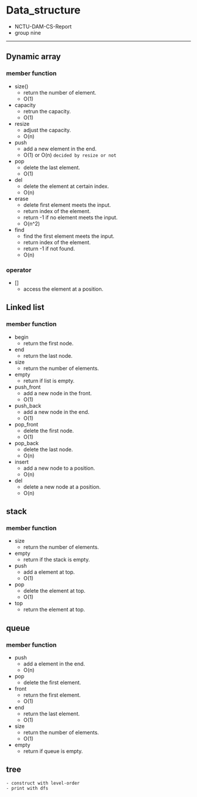# Data_structure
- NCTU-DAM-CS-Report
- group nine

---

## Dynamic array
### member function
- size()
    - return the number of element.
    - O(1)
- capacity
    - retrun the capacity.
    - O(1)
- resize
    - adjust the capacity.
    - O(n)
- push
    - add a new element in the end.
    - O(1) or O(n) `decided by resize or not`
- pop
    - delete the last element.
    - O(1)
- del
    - delete the element at certain index.
    - O(n)
- erase
    - delete first element meets the input.
    - return index of the element.
    - return -1 if no element meets the input.
    - O(n^2)
- find
    - find the first element meets the input.
    - return index of the element.
    - return -1 if not found.
    - O(n)

### operator

- []
    - access the element at a position.

## Linked list
### member function
- begin
    - return the first node.
- end
    - return the last node.
- size
    - return the number of elements.
- empty
    - return if list is empty.
- push_front
    - add a new node in the front.
    - O(1)
- push_back
    - add a new node in the end.
    - O(1)
- pop_front
    - delete the first node.
    - O(1)
- pop_back
    - delete the last node.
    - O(n)
- insert
    - add a new node to a position.
    - O(n)
- del
    - delete a new node at a position.
    - O(n)

## stack
### member function
- size
    - return the number of elements.
- empty
    - return if the stack is empty.
- push
    - add a element at top.
    - O(1)
- pop
    - delete the element at top.
    - O(1)
- top
    - return the element at top.

## queue
### member function
- push
    - add a element in the end.
    - O(n)
- pop
    - delete the first element.
- front
    - return the first element.
    - O(1)
- end
    - return the last element.
    - O(1)
- size
    - return the number of elements.
    - O(1)
- empty
    - return if queue is empty.

## tree
    - construct with level-order
    - print with dfs